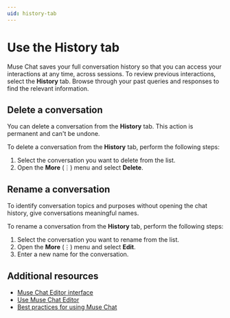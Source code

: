 ```yaml
---
uid: history-tab
---
```


# Use the History tab

Muse Chat saves your full conversation history so that you can access your interactions at any time, across sessions. To review previous interactions, select the **History** tab. Browse through your past queries and responses to find the relevant information.

## Delete a conversation

You can delete a conversation from the **History** tab. This action is permanent and can't be undone.

To delete a conversation from the **History** tab, perform the following steps:

1. Select the conversation you want to delete from the list.
2. Open the **More** (⋮) menu and select **Delete**.

## Rename a conversation

To identify conversation topics and purposes without opening the chat history, give conversations meaningful names.

To rename a conversation from the **History** tab, perform the following steps:

1. Select the conversation you want to rename from the list.
2. Open the **More** (⋮) menu and select **Edit**.
3. Enter a new name for the conversation.

## Additional resources

* [Muse Chat Editor interface](editor-chat-interface.md)
* [Use Muse Chat Editor](use-editor-chat.md)
* [Best practices for using Muse Chat](best-practice-chat.md)
